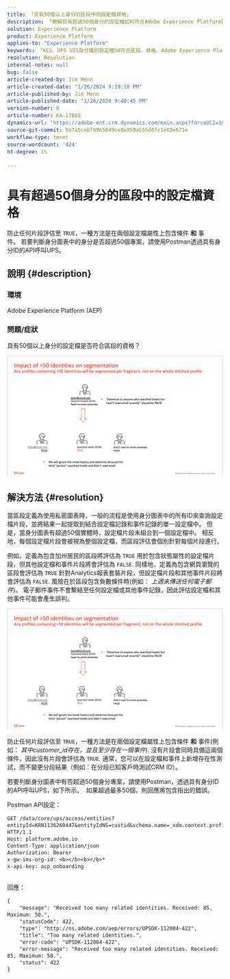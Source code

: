 ```yaml
---
title: 「具有50個以上身分的區段中的設定檔資格」
description: 「瞭解具有超過50個身分的設定檔如何符合Adobe Experience Platform區段的資格。」
solution: Experience Platform
product: Experience Platform
applies-to: "Experience Platform"
keywords: 「KCS、UPS UIS身分識別設定檔50符合區段、資格、Adobe Experience Platform、AEP、做法」
resolution: Resolution
internal-notes: null
bug: false
article-created-by: Jim Menn
article-created-date: "1/26/2024 9:19:18 PM"
article-published-by: Jim Menn
article-published-date: "1/26/2024 9:40:45 PM"
version-number: 6
article-number: KA-17865
dynamics-url: "https://adobe-ent.crm.dynamics.com/main.aspx?forceUCI=1&pagetype=entityrecord&etn=knowledgearticle&id=697b5c8d-90bc-ee11-a569-6045bd006268"
source-git-commit: 9a7a5cebf0965049ce8a850a555d0fc1e02e671e
workflow-type: tm+mt
source-wordcount: '424'
ht-degree: 1%

---
```


# 具有超過50個身分的區段中的設定檔資格


防止任何片段評估至 `TRUE`，一種方法是在兩個設定檔屬性上包含條件 <b>和</b> 事件。 若要判斷身分圖表中的身分是否超過50個專案，請使用Postman透過具有身分ID的API呼叫UPS。

## 說明 {#description}


### <b>環境</b>

Adobe Experience Platform (AEP)



### <b>問題/症狀</b>

具有50個以上身分的設定檔是否符合區段的資格？



![](assets/___6a7b5c8d-90bc-ee11-a569-6045bd006268___.png)






## 解決方法 {#resolution}


當區段定義為使用私密圖表時，一般的流程是使用身分圖表中的所有ID來查詢設定檔片段，並將結果一起提取到結合設定檔記錄和事件記錄的單一設定檔中。 但是，當身分圖表有超過50個實體時，設定檔片段未組合到一個設定檔中。 相反地，每個設定檔片段會被視為整個設定檔，而區段評估會個別針對每個片段進行。

例如，定義為包含加州居民的區段將評估為 `TRUE` 用於包含狀態屬性的設定檔片段，但其他設定檔和事件片段將會評估為 `FALSE`. 同樣地，定義為包含網頁瀏覽的區段會評估為 `TRUE` 針對Analytics報表套裝片段，但設定檔片段和其他事件片段將會評估為 `FALSE`. 風險在於區段包含負數條件時(例如： *上週未傳送任何電子郵件*)。 電子郵件事件不會繫結至任何設定檔或其他事件記錄，因此評估設定檔和其他事件可能會產生誤判。

![](assets/6d02b7b2-cf7f-ec11-8d21-0022480aa950.png)

防止任何片段評估至 `TRUE`，一種方法是在兩個設定檔屬性上包含條件 <b>和</b> 事件(例如： *其中customer_id存在，並且至少存在一個事件*)*.* 沒有片段會同時具備這兩個條件，因此沒有片段會評估為 `TRUE`. 通常，您可以在設定檔和事件上新增存在性測試，而不變更分段結果（例如：在分段已知客戶時測試CRM ID）。

若要判斷身分圖表中有否超過50個身分專案，請使用Postman，透過具有身分ID的API呼叫UPS，如下所示。  如果超過最多50個，則回應將包含指出的錯誤。

Postman API設定：


```
GET /data/core/ups/access/entities?entityId=KRN1136260447&entityIdNS=custid&schema.name=_xdm.context.profile HTTP/1.1
Host: platform.adobe.io
Content-Type: application/json
Authorization: Bearer 
x-gw-ims-org-id: <b></b><b></b>*
x-api-key: acp_onboarding
```

<br>回應：<br>

```
{
    "message": "Received too many related identities. Received: 85, Maximum: 50.",
    "statusCode": 422,
    "type": "http://ns.adobe.com/aep/errors/UPSDK-112004-422",
    "title": "Too many related identities.",
    "error-code": "UPSDK-112004-422",
    "error-message": "Received too many related identities. Received: 85, Maximum: 50.",
    "status": 422
}
```

